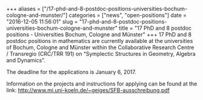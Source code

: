 +++
aliases = ["/17-phd-and-8-postdoc-positions-universities-bochum-cologne-and-munster/"]
categories = ["news", "open-positions"]
date = "2016-12-05 11:56:01"
slug = "17-phd-and-8-postdoc-positions-universities-bochum-cologne-and-munster"
title = "17 PhD and 8 postdoc positions - Universities Bochum, Cologne and Münster"
+++
17 PhD and 8 postdoc positions in mathematics are currently available at
the universities of Bochum, Cologne and Münster within the Collaborative
Research Centre / Transregio (CRC/TRR 191) on “Symplectic Structures in
Geometry, Algebra and Dynamics”.

The deadline for the applications is <span class="aBn"><span
class="aQJ">January 6, 2017</span></span>.

Information on the projects and instructions for applying can be found
at the link: <http://www.mi.uni-koeln.de/~geiges/SFB-ausschreibung.pdf>

 
